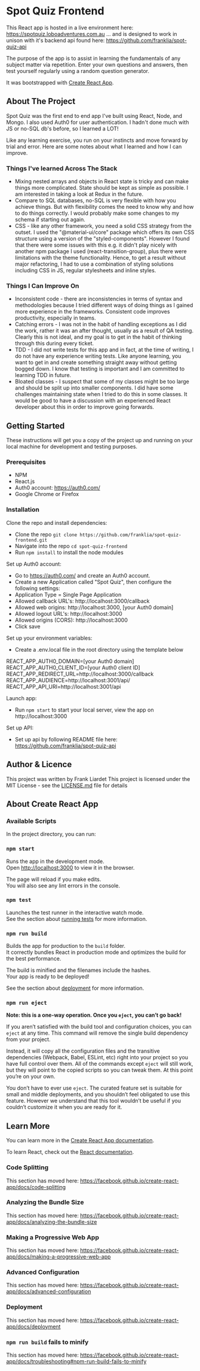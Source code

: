 # Spot Quiz Frontend

This React app is hosted in a live environment here: https://spotquiz.loboadventures.com.au
... and is designed to work in unison with it's backend api found here: https://github.com/franklia/spot-quiz-api

The purpose of the app is to assist in learning the fundamentals of any subject matter via repetition. Enter your own questions and answers, then test yourself regularly using a random question generator.

It was bootstrapped with [Create React App](https://github.com/facebook/create-react-app).

## About The Project

Spot Quiz was the first end to end app I've built using React, Node, and Mongo. I also used Auth0 for user authentication. I hadn't done much with JS or no-SQL db's before, so I learned a LOT!

Like any learning exercise, you run on your instincts and move forward by trial and error. Here are some notes about what I learned and how I can improve.

### Things I've learned Across The Stack

* Mixing nested arrays and objects in React state is tricky and can make things more complicated. State should be kept as simple as possible. I am interested in taking a look at Redux in the future.
* Compare to SQL databases, no-SQL is very flexible with how you achieve things. But with flexibility comes the need to know why and how to do things correctly. I would probably make some changes to my schema if starting out again.
* CSS - like any other framework, you need a solid CSS strategy from the outset. I used the "@material-ui/core" package which offers its own CSS structure using a version of the "styled-components". However I found that there were some issues with this e.g. it didn't play nicely with another npm package I used (react-transition-group), plus there were limitations with the theme functionality. Hence, to get a result without major refactoring, I had to use a combination of styling solutions including CSS in JS, regular stylesheets and inline styles.

### Things I Can Improve On

* Inconsistent code - there are inconsistencies in terms of syntax and methodologies because I tried different ways of doing things as I gained more experience in the frameworks. Consistent code improves productivity, especially in teams.
* Catching errors - I was not in the habit of handling exceptions as I did the work, rather it was an after thought, usually as a result of QA testing. Clearly this is not ideal, and my goal is to get in the habit of thinking through this during every ticket.
* TDD - I did not write tests for this app and in fact, at the time of writing, I do not have any experience writing tests. Like anyone learning, you want to get in and create something straight away without getting bogged down. I know that testing is important and I am committed to learning TDD in future.
* Bloated classes - I suspect that some of my classes might be too large and should be split up into smaller components. I did have some challenges maintaining state when I tried to do this in some classes. It would be good to have a discussion with an experienced React developer about this in order to improve going forwards.

## Getting Started

These instructions will get you a copy of the project up and running on your local machine for development and testing purposes.

### Prerequisites

* NPM
* React.js
* Auth0 account: https://auth0.com/
* Google Chrome or Firefox

### Installation

Clone the repo and install dependencies:
* Clone the repo `git clone https://github.com/franklia/spot-quiz-frontend.git`
* Navigate into the repo `cd spot-quiz-frontend`
* Run `npm install` to install the node modules

Set up Auth0 account:
* Go to https://auth0.com/ and create an Auth0 account.
* Create a new Application called "Spot Quiz", then configure the following settings:
* Application Type = Single Page Application
* Allowed callback URL's: http://localhost:3000/callback
* Allowed web origins: http://localhost:3000, [your Auth0 domain]
* Allowed logout URL's: http://localhost:3000
* Allowed origins (CORS): http://localhost:3000
* Click save

Set up your environment variables:
* Create a .env.local file in the root directory using the template below

REACT_APP_AUTH0_DOMAIN=[your Auth0 domain]
REACT_APP_AUTH0_CLIENT_ID=[your Auth0 client ID]
REACT_APP_REDIRECT_URL=http://localhost:3000/callback
REACT_APP_AUDIENCE=http://localhost:3001/api/
REACT_APP_API_URI=http://localhost:3001/api

Launch app:
* Run `npm start` to start your local server, view the app on http://localhost:3000

Set up API:
* Set up api by following README file here: https://github.com/franklia/spot-quiz-api

## Author & Licence

This project was written by Frank Liardet
This project is licensed under the MIT License - see the [LICENSE.md](LICENSE.md) file for details

## About Create React App

### Available Scripts

In the project directory, you can run:

### `npm start`

Runs the app in the development mode.<br>
Open [http://localhost:3000](http://localhost:3000) to view it in the browser.

The page will reload if you make edits.<br>
You will also see any lint errors in the console.

### `npm test`

Launches the test runner in the interactive watch mode.<br>
See the section about [running tests](https://facebook.github.io/create-react-app/docs/running-tests) for more information.

### `npm run build`

Builds the app for production to the `build` folder.<br>
It correctly bundles React in production mode and optimizes the build for the best performance.

The build is minified and the filenames include the hashes.<br>
Your app is ready to be deployed!

See the section about [deployment](https://facebook.github.io/create-react-app/docs/deployment) for more information.

### `npm run eject`

**Note: this is a one-way operation. Once you `eject`, you can’t go back!**

If you aren’t satisfied with the build tool and configuration choices, you can `eject` at any time. This command will remove the single build dependency from your project.

Instead, it will copy all the configuration files and the transitive dependencies (Webpack, Babel, ESLint, etc) right into your project so you have full control over them. All of the commands except `eject` will still work, but they will point to the copied scripts so you can tweak them. At this point you’re on your own.

You don’t have to ever use `eject`. The curated feature set is suitable for small and middle deployments, and you shouldn’t feel obligated to use this feature. However we understand that this tool wouldn’t be useful if you couldn’t customize it when you are ready for it.

## Learn More

You can learn more in the [Create React App documentation](https://facebook.github.io/create-react-app/docs/getting-started).

To learn React, check out the [React documentation](https://reactjs.org/).

### Code Splitting

This section has moved here: https://facebook.github.io/create-react-app/docs/code-splitting

### Analyzing the Bundle Size

This section has moved here: https://facebook.github.io/create-react-app/docs/analyzing-the-bundle-size

### Making a Progressive Web App

This section has moved here: https://facebook.github.io/create-react-app/docs/making-a-progressive-web-app

### Advanced Configuration

This section has moved here: https://facebook.github.io/create-react-app/docs/advanced-configuration

### Deployment

This section has moved here: https://facebook.github.io/create-react-app/docs/deployment

### `npm run build` fails to minify

This section has moved here: https://facebook.github.io/create-react-app/docs/troubleshooting#npm-run-build-fails-to-minify

